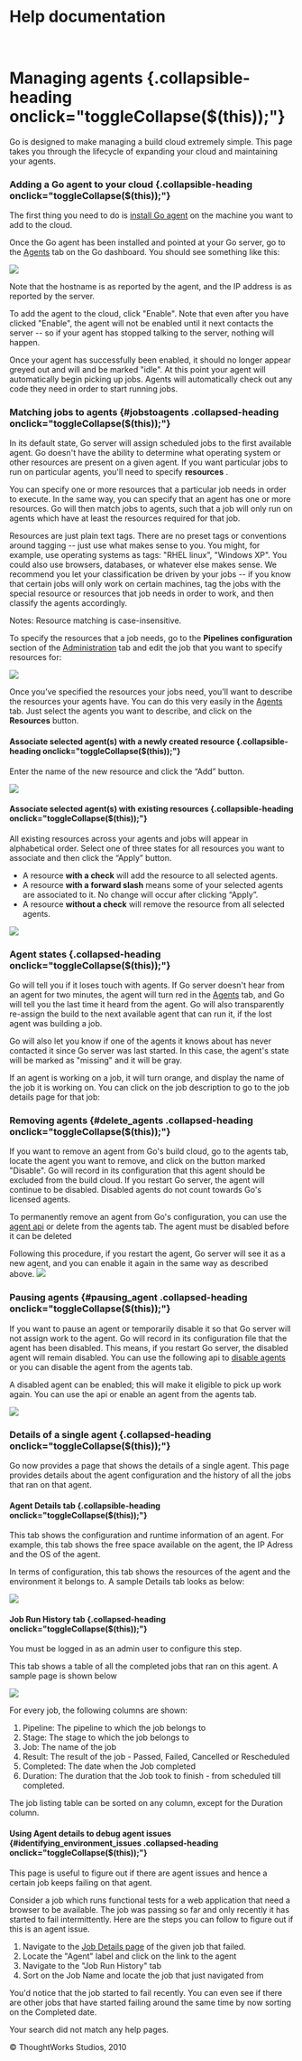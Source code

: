 Help documentation
==================

 

Managing agents {.collapsible-heading onclick="toggleCollapse($(this));"}
===============

Go is designed to make managing a build cloud extremely simple. This
page takes you through the lifecycle of expanding your cloud and
maintaining your agents.

### Adding a Go agent to your cloud {.collapsible-heading onclick="toggleCollapse($(this));"}

The first thing you need to do is [install Go
agent](installing_go_agent.html) on the machine you want to add to the
cloud.

Once the Go agent has been installed and pointed at your Go server, go
to the [Agents](agents_page.html) tab on the Go dashboard. You should
see something like this:

![](../resources/images/cruise/enable_agent.png)

Note that the hostname is as reported by the agent, and the IP address
is as reported by the server.

To add the agent to the cloud, click "Enable". Note that even after you
have clicked "Enable", the agent will not be enabled until it next
contacts the server -- so if your agent has stopped talking to the
server, nothing will happen.

Once your agent has successfully been enabled, it should no longer
appear greyed out and will and be marked "idle". At this point your
agent will automatically begin picking up jobs. Agents will
automatically check out any code they need in order to start running
jobs.

### Matching jobs to agents {#jobstoagents .collapsed-heading onclick="toggleCollapse($(this));"}

In its default state, Go server will assign scheduled jobs to the first
available agent. Go doesn't have the ability to determine what operating
system or other resources are present on a given agent. If you want
particular jobs to run on particular agents, you'll need to specify
**resources** .

You can specify one or more resources that a particular job needs in
order to execute. In the same way, you can specify that an agent has one
or more resources. Go will then match jobs to agents, such that a job
will only run on agents which have at least the resources required for
that job.

Resources are just plain text tags. There are no preset tags or
conventions around tagging -- just use what makes sense to you. You
might, for example, use operating systems as tags: "RHEL linux",
"Windows XP". You could also use browsers, databases, or whatever else
makes sense. We recommend you let your classification be driven by your
jobs -- if you know that certain jobs will only work on certain
machines, tag the jobs with the special resource or resources that job
needs in order to work, and then classify the agents accordingly.

Notes: Resource matching is case-insensitive.

To specify the resources that a job needs, go to the **Pipelines
configuration** section of the
[Administration](administration_page.html) tab and edit the job that you
want to specify resources for:

![](../resources/images/cruise/edit_job_resources.png)

Once you’ve specified the resources your jobs need, you’ll want to
describe the resources your agents have. You can do this very easily in
the [Agents](agents_page.html) tab. Just select the agents you want to
describe, and click on the **Resources** button.

#### Associate selected agent(s) with a newly created resource {.collapsible-heading onclick="toggleCollapse($(this));"}

Enter the name of the new resource and click the “Add” button.

![](../resources/images/cruise/associate_agent_resources_new.png)

#### Associate selected agent(s) with existing resources {.collapsible-heading onclick="toggleCollapse($(this));"}

All existing resources across your agents and jobs will appear in
alphabetical order. Select one of three states for all resources you
want to associate and then click the “Apply” button.

-   A resource **with a check** will add the resource to all selected
    agents.
-   A resource **with a forward slash** means some of your selected
    agents are associated to it. No change will occur after clicking
    “Apply”.
-   A resource **without a check** will remove the resource from all
    selected agents.

![](../resources/images/cruise/associate_agent_resources_existing.png)

### Agent states {.collapsed-heading onclick="toggleCollapse($(this));"}

Go will tell you if it loses touch with agents. If Go server doesn't
hear from an agent for two minutes, the agent will turn red in the
[Agents](agents_page.html) tab, and Go will tell you the last time it
heard from the agent. Go will also transparently re-assign the build to
the next available agent that can run it, if the lost agent was building
a job.

Go will also let you know if one of the agents it knows about has never
contacted it since Go server was last started. In this case, the agent's
state will be marked as "missing" and it will be gray.

If an agent is working on a job, it will turn orange, and display the
name of the job it is working on. You can click on the job description
to go to the job details page for that job:

### Removing agents {#delete_agents .collapsed-heading onclick="toggleCollapse($(this));"}

If you want to remove an agent from Go's build cloud, go to the agents
tab, locate the agent you want to remove, and click on the button marked
"Disable". Go will record in its configuration that this agent should be
excluded from the build cloud. If you restart Go server, the agent will
continue to be disabled. Disabled agents do not count towards Go's
licensed agents.

To permanently remove an agent from Go's configuration, you can use the
[agent api](Agent_API.html) or delete from the agents tab. The agent
must be disabled before it can be deleted

Following this procedure, if you restart the agent, Go server will see
it as a new agent, and you can enable it again in the same way as
described above. ![](../resources/images/cruise/delete_agent.png)

### Pausing agents {#pausing_agent .collapsed-heading onclick="toggleCollapse($(this));"}

If you want to pause an agent or temporarily disable it so that Go
server will not assign work to the agent. Go will record in its
configuration file that the agent has been disabled. This means, if you
restart Go server, the disabled agent will remain disabled. You can use
the following api to [disable agents](Agent_API.html) or you can disable
the agent from the agents tab.

A disabled agent can be enabled; this will make it eligible to pick up
work again. You can use the api or enable an agent from the agents tab.

![](../resources/images/cruise/disable_agent.png)

### Details of a single agent {.collapsed-heading onclick="toggleCollapse($(this));"}

Go now provides a page that shows the details of a single agent. This
page provides details about the agent configuration and the history of
all the jobs that ran on that agent.

#### Agent Details tab {.collapsible-heading onclick="toggleCollapse($(this));"}

This tab shows the configuration and runtime information of an agent.
For example, this tab shows the free space available on the agent, the
IP Adress and the OS of the agent.

In terms of configuration, this tab shows the resources of the agent and
the environment it belongs to. A sample Details tab looks as below:

![](../resources/images/cruise/admin/agent_details.png)

#### Job Run History tab {.collapsed-heading onclick="toggleCollapse($(this));"}

You must be logged in as an admin user to configure this step.

This tab shows a table of all the completed jobs that ran on this agent.
A sample page is shown below

![](../resources/images/cruise/admin/agent_job_history.png)

For every job, the following columns are shown:

1.  Pipeline: The pipeline to which the job belongs to
2.  Stage: The stage to which the job belongs to
3.  Job: The name of the job
4.  Result: The result of the job - Passed, Failed, Cancelled or
    Rescheduled
5.  Completed: The date when the Job completed
6.  Duration: The duration that the Job took to finish - from scheduled
    till completed.

The job listing table can be sorted on any column, except for the
Duration column.

#### Using Agent details to debug agent issues {#identifying_environment_issues .collapsed-heading onclick="toggleCollapse($(this));"}

This page is useful to figure out if there are agent issues and hence a
certain job keeps failing on that agent.

Consider a job which runs functional tests for a web application that
need a browser to be available. The job was passing so far and only
recently it has started to fail intermittently. Here are the steps you
can follow to figure out if this is an agent issue.

1.  Navigate to the [Job Details page](job_details_page.html) of the
    given job that failed.
2.  Locate the "Agent" label and click on the link to the agent
3.  Navigate to the "Job Run History" tab
4.  Sort on the Job Name and locate the job that just navigated from

You'd notice that the job started to fail recently. You can even see if
there are other jobs that have started failing around the same time by
now sorting on the Completed date.

Your search did not match any help pages.



© ThoughtWorks Studios, 2010

